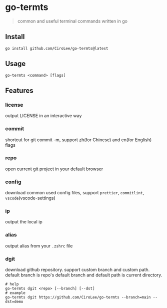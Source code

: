 # go-termts

> common and useful terminal commands written in go

## Install

```shell
go install github.com/CiroLee/go-termts@latest
```

## Usage

```shell
go-termts <command> [flags]
```

## Features

### license

output LICENSE in an interactive way

### commit

shortcut for git commit -m, support zh(for Chinese) and en(for English) flags

### repo

open current git project in your default browser

### config

download common used config files, support `prettier`, `commitlint`, `vscode`(vscode-settings)

### ip

output the local ip

### alias

output alias from your `.zshrc` file

### dgit

download github repository. support custom branch and custom path. default branch is repo's default branch and default path is current directory.

```shell
# help
go-termts dgit <repo> [--branch] [--dst]
# example
go-termts dgit https://github.com/CiroLee/go-termts --branch=main --dst=demo
```
